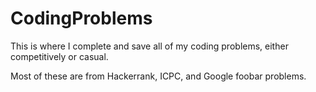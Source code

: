 # CodingProblems

This is where I complete and save all of my coding problems, either competitively or casual.

Most of these are from Hackerrank, ICPC, and Google foobar problems.
